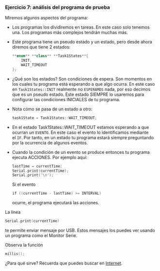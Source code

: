 ### **Ejercicio 7: análisis del programa de prueba**

Miremos algunos aspectos del programa:

- Los programas los dividiremos en tareas. En este caso solo tenemos una. Los programas más complejos tendrán muchas más.
- Este programa tiene un pseudo estado y un estado, pero desde ahora diremos que tiene 2 estados:
    
    ```cpp
    **enum** **class** **Task1States**{
        INIT,
        WAIT_TIMEOUT
    };
    ```
    
- ¿Qué son los estados? Son condiciones de espera. Son momentos en los cuales tu programa está esperando a que algo ocurra. En este caso en `Task1States::INIT` realmente no `ESPERAMOS` nada, por eso decimos que es un pseudo estado. Este estado SIEMPRE lo usaremos para configurar las condiciones INICIALES de tu programa.
- Nota cómo se pasa de un estado a otro:
    
    ```cpp
    task1State = Task1States::WAIT_TIMEOUT;
    ```
    
- En el estado Task1States::WAIT_TIMEOUT estamos esperando a que ocurran un `EVENTO`. En este caso el evento lo identificamos mediante el `IF`. Por tanto, en un estado tu programa estará siempre preguntando por la ocurrencia de algunos eventos.
- Cuando la condición de un evento se produce entonces tu programa ejecuta ACCIONES. Por ejemplo aquí:
    
    ```cpp
    lastTime = currentTime;
    Serial.print(currentTime);
    Serial.print('\n');
    ```
    
    Si el evento 
    
    ```cpp
    if ((currentTime - lastTime) >= INTERVAL) 
    ```
    
    ocurre, el programa ejecutará las acciones.
    

La línea 

```cpp
Serial.print(currentTime)
```

te permite enviar mensaje por USB. Estos mensajes los puedes ver usando un programa como el Monitor Serie.

Observa la función 

```cpp
millis(); 
```

¿Para qué sirve? Recuerda que puedes buscar en [Internet](https://www.arduino.cc/reference/en/language/functions/time/millis/).
